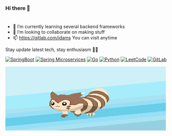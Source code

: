 ### Hi there 👋
#
- 🌱 I’m currently learning several backend frameworks
- 👯 I’m looking to collaborate on making stuff
- 📫 https://gitlab.com/idams You can visit anytime 


Stay update latest tech, stay enthusiasm 🚴‍♂️  

<!--<img align="right" alt="GIF" src="https://github.com/idamsufiana/idamsufiana/blob/main/laptop.gif?raw=true" width="180" height="200" />
<img align="right" alt="GIF" src="https://github.com/idamsufiana/idamsufiana/blob/main/keyboard.jpg?raw=true" width="150" height="200" />
-->

<!--
**idamsufiana/idamsufiana** is a ✨ _special_ ✨ repository because its `README.md` (this file) appears on your GitHub profile.

Here are some ideas to get you started:

- 🔭 I’m currently working on ...
- 🌱 I’m currently learning ...
- 👯 I’m looking to collaborate on ...
- 🤔 I’m looking for help with ...
- 💬 Ask me about ...
- 📫 How to reach me: ...
- 😄 Pronouns: ...
- ⚡ Fun fact: ...
-->
[![SpringBoot](https://img.shields.io/badge/-Springboot-black?style=flat&logo=spring&link=https://github.com/idamsufiana)](https://github.com/idamsufiana) 
[![Spring Microservices](https://img.shields.io/badge/-Spring_Microservices-g?style=flat&logo=spring&logoColor=white&link=https://github.com/idamsufiana)](https://github.com/idamsufiana) 
[![Go](https://img.shields.io/badge/--00ADD8?logo=go&logoColor=ffffff)](https://golang.org/)
[![Python](https://img.shields.io/badge/-Python-black?style=flat&logo=python&link=https://github.com/idamsufiana)](https://github.com/idamsufiana) 
[![LeetCode](https://img.shields.io/badge/-LeetCode-02569B?style=flat&logo=leetCode&link=https://github.com/idamsufiana)](https://github.com/idamsufiana)
[![GitLab](https://img.shields.io/badge/-GitLab-181717?style=flat&logo=gitlab&link=https://github.com/idamsufiana)](https://gitlab.com/idamsufiana)

<img align="center" alt="GIF" src="https://github.com/idamsufiana/idamsufiana/blob/main/tomcat.gif?raw=true" width="500" height="200" />


 



